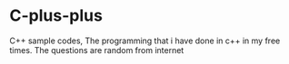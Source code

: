 # C-plus-plus
C++ sample codes,
The programming that i have done in c++ in my free times.
The questions are random from internet
